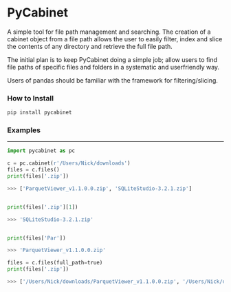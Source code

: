# PyCabinet

A simple tool for file path management and searching. The creation of a cabinet object from a file path allows the user to easily filter, index and slice the contents of any directory and retrieve the full file path.


The initial plan is to keep PyCabinet doing a simple job; allow users to find file paths of specific files and folders in a systematic and userfriendly way.

Users of pandas should be familiar with the framework for filtering/slicing.

### How to Install

```bash
pip install pycabinet
```


### Examples
---
```python 
import pycabinet as pc

c = pc.cabinet(r'/Users/Nick/downloads')
files = c.files()
print(files['.zip'])

>>> ['ParquetViewer_v1.1.0.0.zip', 'SQLiteStudio-3.2.1.zip']


print(files['.zip'][1])

>>> 'SQLiteStudio-3.2.1.zip'


print(files['Par'])

>>> 'ParquetViewer_v1.1.0.0.zip'

files = c.files(full_path=true)
print(files['.zip'])

>>> ['/Users/Nick/downloads/ParquetViewer_v1.1.0.0.zip', '/Users/Nick/downloads/SQLiteStudio-3.2.1.zip']
```    